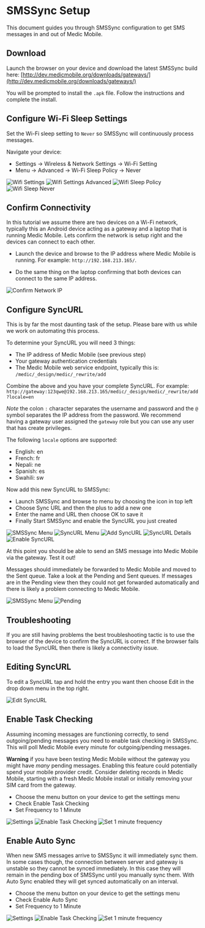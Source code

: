 # SMSSync Setup

This document guides you through SMSSync configuration to get SMS 
messages in and out of Medic Mobile.

## Download

Launch the browser on your device and download the latest SMSSync build here: 
[http://dev.medicmobile.org/downloads/gateways/](http://dev.medicmobile.org/downloads/gateways/)

You will be prompted to install the `.apk` file. Follow the instructions and
complete the install.

## Configure Wi-Fi Sleep Settings

Set the Wi-Fi sleep setting to `Never` so SMSSync will continuously process messages.

Navigate your device:

* Settings -> Wireless & Network Settings -> Wi-Fi Setting
* Menu -> Advanced -> Wi-Fi Sleep Policy -> Never

![Wifi Settings](img/smssync/wifi-settings.png)
![Wifi Settings Advanced](img/smssync/wifi-settings-adv.png)
![Wifi Sleep Policy](img/smssync/wifi-sleep-policy.png)
![Wifi Sleep Never](img/smssync/wifi-sleep-never.png)

## Confirm Connectivity

In this tutorial we assume there are two devices on a Wi-Fi network, typically
this an Android device acting as a gateway and a laptop that is running Medic Mobile.
Lets confirm the network is setup right and the devices can connect to each
other.  

* Launch the device and browse to the IP address where Medic Mobile is running.
For example: `http://192.168.213.165/`.

* Do the same thing on the laptop confirming that both devices can connect to
the same IP address.

![Confirm Network IP](img/smssync/confirm-network.png)

## Configure SyncURL

This is by far the most daunting task of the setup.  Please bare with us while
we work on automating this process.

To determine your SyncURL you will need 3 things:

* The IP address of Medic Mobile (see previous step)
* Your gateway authentication credentials
* The Medic Mobile web service endpoint, typically this is:
`/medic/_design/medic/_rewrite/add` 

Combine the above and you have your complete SyncURL. For example:
`http://gateway:123qwe@192.168.213.165/medic/_design/medic/_rewrite/add?locale=en`

*Note* the colon `:` character separates the username and password and the `@` symbol
separates the IP address from the password.  We recommend having a gateway user
assigned the `gateway` role but you can use any user that has create
privileges.

The following `locale` options are supported: 

* English: en
* French: fr
* Nepali: ne
* Spanish: es
* Swahili: sw

Now add this new SyncURL to SMSSync:

* Launch SMSSync and browse to menu by choosing the icon in top left
* Choose Sync URL and then the plus to add a new one
* Enter the name and URL then choose OK to save it
* Finally Start SMSSync and enable the SyncURL you just created

![SMSSync Menu](img/smssync/menu.png)
![SyncURL Menu](img/smssync/menu-syncurl.png)
![Add SyncURL](img/smssync/add-syncurl.png)
![SyncURL Details](img/smssync/syncurl-details.png)
![Enable SyncURL](img/smssync/enable-syncurl.png)

At this point you should be able to send an SMS message into Medic Mobile via the gateway.  Test it out! 

Messages should immediately be forwarded to Medic Mobile and moved to the Sent queue.  Take a look at the Pending and Sent queues.  If messages are in the Pending view then they could not get forwarded automatically and there is likely a problem connecting to Medic Mobile.

![SMSSync Menu](img/smssync/menu-insyncurl.png)
![Pending](img/smssync/menu-pending.png)


## Troubleshooting

If you are still having problems the best troubleshooting tactic is to use the browser of the device to confirm the SyncURL is correct.  If the browser fails to load the SyncURL then there is likely a connectivity issue.

## Editing SyncURL

To edit a SyncURL tap and hold the entry you want then choose Edit in the drop down menu in the top right.

![Edit SyncURL](img/smssync/edit-syncurl.png)

## Enable Task Checking

Assuming incoming messages are functioning correctly, to send outgoing/pending
messages you need to enable task checking in SMSSync.  This will poll Medic Mobile
every minute for outgoing/pending messages. 

**Warning** if you have been testing Medic Mobile without the gateway you might have
*many* pending messages.  Enabling this feature could potentially spend your
mobile provider credit.  Consider deleting records in Medic Mobile, starting with a
fresh Medic Mobile install or initially removing your SIM card from the gateway.

* Choose the menu button on your device to get the settings menu
* Check Enable Task Checking
* Set Frequency to 1 Minute

![Settings](img/smssync/settings-fromsyncurl.png)
![Enable Task Checking](img/smssync/enable-task-checking.png)
![Set 1 minute frequency](img/smssync/freq-1minute.png)


## Enable Auto Sync

When new SMS messages arrive to SMSSync it will immediately sync them.  In some cases though, the connection between server and gateway is unstable so they cannot be synced immediately.  In this case they will remain in the pending box of SMSSync until you manually sync them.  With Auto Sync enabled they will get synced automatically on an interval.  

* Choose the menu button on your device to get the settings menu
* Check Enable Auto Sync
* Set Frequency to 1 Minute


![Settings](img/smssync/settings-fromsyncurl-2.png)
![Enable Task Checking](img/smssync/enable-autosync.png)
![Set 1 minute frequency](img/smssync/enable-autosync-freq1min.png)

